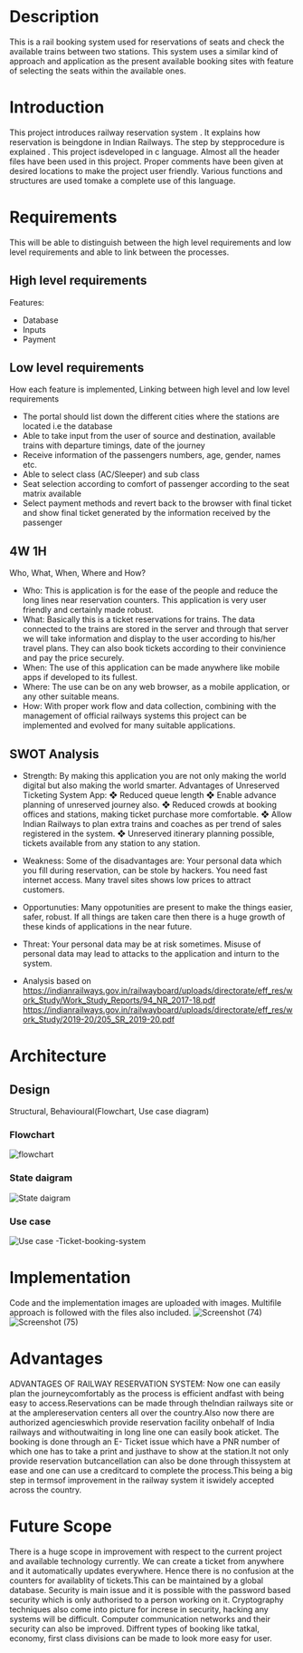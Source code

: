 # Description 
This is a rail booking system used for reservations of seats and check the available trains between two stations. This system uses a similar kind of approach and application as the present available booking sites with feature of selecting the seats within the available ones.
# Introduction
This project introduces railway reservation system . It explains how reservation is beingdone in Indian Railways. The step by stepprocedure is explained . This project isdeveloped in c language. Almost all the header files have been used in this project. Proper comments have been given at desired locations to make the project user friendly. Various functions and structures are used tomake a complete use of this language.

# Requirements
This will be able to distinguish between the high level requirements and low level requirements and able to link between the processes.
## High level requirements
Features: 
* Database 
* Inputs
* Payment 

## Low level requirements
How each feature is implemented, Linking between high level and low level requirements
* The portal should list down the different cities where the stations are located i.e the database
* Able to take input from the user of source and destination, available trains with departure timings, date of the journey
* Receive information of the passengers numbers, age, gender, names etc.
* Able to select class (AC/Sleeper) and sub class
* Seat selection according to comfort of passenger according to the seat matrix available
* Select payment methods and revert back to the browser with final ticket and show final ticket generated by the information received by the passenger

## 4W 1H
Who, What, When, Where and How?
* Who: This is application is for the ease of the people and reduce the long lines near reservation counters. This application is very user friendly and certainly made robust.
* What: Basically this is a ticket reservations for trains. The data connected to the trains are stored in the server and through that server we will take information and   display to the user according to his/her travel plans. They can also book tickets according to their convinience and pay the price securely.
* When: The use of this application can be made anywhere like mobile apps if developed to its fullest.
* Where: The use can be on any web browser, as a mobile application, or any other suitable means.
* How: With proper work flow and data collection, combining with the management of official railways systems this project can be implemented and evolved for many suitable   applications.

## SWOT Analysis
* Strength: By making this application you are not only making the world digital but also making the world smarter. Advantages of Unreserved Ticketing System App:
❖ Reduced queue length
❖ Enable advance planning of unreserved journey also.
❖ Reduced crowds at booking offices and stations, making ticket purchase more comfortable.
❖ Allow Indian Railways to plan extra trains and coaches as per trend of sales registered in the system.
❖ Unreserved itinerary planning possible, tickets available from any station to any station. 
* Weakness: Some of the disadvantages are:
Your personal data which you fill during reservation, can be stole by hackers.
You need fast internet access.
Many travel sites shows low prices to attract customers.
* Opportunuties: Many oppotunities are present to make the things easier, safer, robust. If all things are taken care then there is a huge growth of these kinds of applications in the near future.
* Threat: Your personal data may be at risk sometimes. Misuse of personal data may lead to attacks to the application and inturn to the system.

* Analysis based on https://indianrailways.gov.in/railwayboard/uploads/directorate/eff_res/work_Study/Work_Study_Reports/94_NR_2017-18.pdf
https://indianrailways.gov.in/railwayboard/uploads/directorate/eff_res/work_Study/2019-20/205_SR_2019-20.pdf


# Architecture

## Design
Structural, Behavioural(Flowchart, Use case diagram)
### Flowchart
![flowchart](https://user-images.githubusercontent.com/98825618/152690197-9dc3cf28-f92b-46d9-8755-a473c50203bc.png)
### State daigram
![State daigram](https://user-images.githubusercontent.com/98825618/153249796-8775312c-86e9-48f8-a224-4c4dc0b9c4ca.png)
### Use case
![Use case -Ticket-booking-system](https://user-images.githubusercontent.com/98825618/153250539-0b7200c5-d802-4e38-9b79-5a9392e4e3c0.png)

# Implementation
Code and the implementation images are uploaded with images.
Multifile approach is followed with the files also included.
![Screenshot (74)](https://user-images.githubusercontent.com/98825618/153630056-45eb5a37-a82a-4063-923c-0b88eb130e2a.png)
![Screenshot (75)](https://user-images.githubusercontent.com/98825618/153630128-8bd47a0d-81c7-4607-a449-830bb061e606.png)

# Advantages
ADVANTAGES OF RAILWAY RESERVATION SYSTEM:
Now one can easily plan the journeycomfortably as the process is efficient andfast with being easy to access.Reservations can be made through theIndian railways site or at the amplereservation centers all over the country.Also now there are authorized agencieswhich provide reservation facility onbehalf of India railways and withoutwaiting in long line one can easily book aticket. The booking is done through an E- Ticket issue which have a PNR number of which one has to take a print and justhave to show at the station.It not only provide reservation butcancellation can also be done through thissystem at ease and one can use a creditcard to complete the process.This being a big step in termsof improvement in the railway system it iswidely accepted across the country.

# Future Scope
There is a huge scope in improvement with respect to the current project and available technology currently. We can create a ticket from anywhere and it automatically updates everywhere. Hence there is no confusion at the counters for availablity of tickets.This can be maintained by a global database. 
Security is main issue and it is possible with the password based security which is only authorised to a person working on it. Cryptography techniques also come into picture for increse in security, hacking any systems will be difficult. Computer communication networks and their security can also be improved. Diffrent types of booking like tatkal, economy, first class divisions can be made to look more easy for user. 







